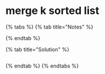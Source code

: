 # merge k sorted list



{% tabs %}
{% tab title="Notes" %}

{% endtab %}

{% tab title="Solution" %}
```java

```
{% endtab %}
{% endtabs %}

